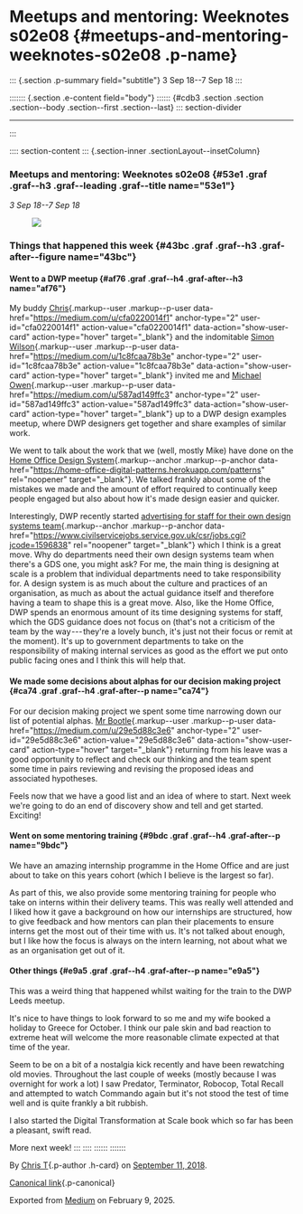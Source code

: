 <div>

# Meetups and mentoring: Weeknotes s02e08 {#meetups-and-mentoring-weeknotes-s02e08 .p-name}

</div>

::: {.section .p-summary field="subtitle"}
3 Sep 18--7 Sep 18
:::

::::::: {.section .e-content field="body"}
:::::: {#cdb3 .section .section .section--body .section--first .section--last}
::: section-divider

------------------------------------------------------------------------
:::

:::: section-content
::: {.section-inner .sectionLayout--insetColumn}
### Meetups and mentoring: Weeknotes s02e08 {#53e1 .graf .graf--h3 .graf--leading .graf--title name="53e1"}

*3 Sep 18--7 Sep 18*

<figure id="fc8e" class="graf graf--figure graf-after--p">
<img
src="https://cdn-images-1.medium.com/max/800/1*3uWu7NyXIOa6UluFsGm9Hg.gif"
class="graf-image" data-image-id="1*3uWu7NyXIOa6UluFsGm9Hg.gif"
data-width="480" data-height="270" />
</figure>

### Things that happened this week {#43bc .graf .graf--h3 .graf-after--figure name="43bc"}

#### **Went to a DWP meetup** {#af76 .graf .graf--h4 .graf-after--h3 name="af76"}

My buddy [Chris](https://medium.com/u/cfa0220014f1){.markup--user
.markup--p-user data-href="https://medium.com/u/cfa0220014f1"
anchor-type="2" user-id="cfa0220014f1" action-value="cfa0220014f1"
data-action="show-user-card" action-type="hover" target="_blank"} and
the indomitable [Simon
Wilson](https://medium.com/u/1c8fcaa78b3e){.markup--user .markup--p-user
data-href="https://medium.com/u/1c8fcaa78b3e" anchor-type="2"
user-id="1c8fcaa78b3e" action-value="1c8fcaa78b3e"
data-action="show-user-card" action-type="hover" target="_blank"}
invited me and [Michael
Owen](https://medium.com/u/587ad149ffc3){.markup--user .markup--p-user
data-href="https://medium.com/u/587ad149ffc3" anchor-type="2"
user-id="587ad149ffc3" action-value="587ad149ffc3"
data-action="show-user-card" action-type="hover" target="_blank"} up to
a DWP design examples meetup, where DWP designers get together and share
examples of similar work.

We went to talk about the work that we (well, mostly Mike) have done on
the [Home Office Design
System](https://home-office-digital-patterns.herokuapp.com/patterns){.markup--anchor
.markup--p-anchor
data-href="https://home-office-digital-patterns.herokuapp.com/patterns"
rel="noopener" target="_blank"}. We talked frankly about some of the
mistakes we made and the amount of effort required to continually keep
people engaged but also about how it's made design easier and quicker.

<figure id="6d80" class="graf graf--figure graf--iframe graf-after--p">
<blockquote>
<a
href="https://twitter.com/ermlikeyeah/status/1037637807756505089"></a>
</blockquote>
</figure>

Interestingly, DWP recently started [advertising for staff for their own
design systems
team](https://www.civilservicejobs.service.gov.uk/csr/jobs.cgi?jcode=1596838){.markup--anchor
.markup--p-anchor
data-href="https://www.civilservicejobs.service.gov.uk/csr/jobs.cgi?jcode=1596838"
rel="noopener" target="_blank"} which I think is a great move. Why do
departments need their own design systems team when there's a GDS one,
you might ask? For me, the main thing is designing at scale is a problem
that individual departments need to take responsibility for. A design
system is as much about the culture and practices of an organisation, as
much as about the actual guidance itself and therefore having a team to
shape this is a great move. Also, like the Home Office, DWP spends an
enormous amount of its time designing systems for staff, which the GDS
guidance does not focus on (that's not a criticism of the team by the
way --- they're a lovely bunch, it's just not their focus or remit at
the moment). It's up to government departments to take on the
responsibility of making internal services as good as the effort we put
onto public facing ones and I think this will help that.

#### **We made some decisions about alphas for our decision making project** {#ca74 .graf .graf--h4 .graf-after--p name="ca74"}

For our decision making project we spent some time narrowing down our
list of potential alphas. [Mr
Bootle](https://medium.com/u/29e5d88c3e6){.markup--user .markup--p-user
data-href="https://medium.com/u/29e5d88c3e6" anchor-type="2"
user-id="29e5d88c3e6" action-value="29e5d88c3e6"
data-action="show-user-card" action-type="hover" target="_blank"}
returning from his leave was a good opportunity to reflect and check our
thinking and the team spent some time in pairs reviewing and revising
the proposed ideas and associated hypotheses.

Feels now that we have a good list and an idea of where to start. Next
week we're going to do an end of discovery show and tell and get
started. Exciting!

#### **Went on some mentoring training** {#9bdc .graf .graf--h4 .graf-after--p name="9bdc"}

We have an amazing internship programme in the Home Office and are just
about to take on this years cohort (which I believe is the largest so
far).

As part of this, we also provide some mentoring training for people who
take on interns within their delivery teams. This was really well
attended and I liked how it gave a background on how our internships are
structured, how to give feedback and how mentors can plan their
placements to ensure interns get the most out of their time with us.
It's not talked about enough, but I like how the focus is always on the
intern learning, not about what we as an organisation get out of it.

#### **Other things** {#e9a5 .graf .graf--h4 .graf-after--p name="e9a5"}

This was a weird thing that happened whilst waiting for the train to the
DWP Leeds meetup.

<figure id="8905" class="graf graf--figure graf--iframe graf-after--p">
<blockquote>
<a href="https://twitter.com/ctdesign/status/1037599713116213249"></a>
</blockquote>
</figure>

It's nice to have things to look forward to so me and my wife booked a
holiday to Greece for October. I think our pale skin and bad reaction to
extreme heat will welcome the more reasonable climate expected at that
time of the year.

Seem to be on a bit of a nostalgia kick recently and have been
rewatching old movies. Throughout the last couple of weeks (mostly
because I was overnight for work a lot) I saw Predator, Terminator,
Robocop, Total Recall and attempted to watch Commando again but it's not
stood the test of time well and is quite frankly a bit rubbish.

I also started the Digital Transformation at Scale book which so far has
been a pleasant, swift read.

More next week!
:::
::::
::::::
:::::::

By [Chris T](https://medium.com/@ctdesign){.p-author .h-card} on
[September 11, 2018](https://medium.com/p/afb2cf1022c6).

[Canonical
link](https://medium.com/@ctdesign/meetups-and-mentoring-weeknotes-s02e08-afb2cf1022c6){.p-canonical}

Exported from [Medium](https://medium.com) on February 9, 2025.

